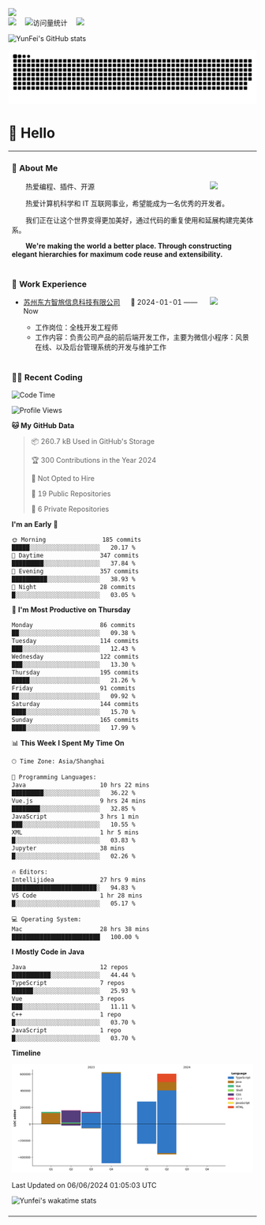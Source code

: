   <!-- dynamic typing effect 动态打字效果 -->
  <div>
    <a href="http://yunfei.plus">
      <img src="https://readme-typing-svg.demolab.com?font=Fira+Code&pause=1000&width=435&lines=console.log(%22Hello%2C%20World%22);祝您今天愉快!&center=true&size=27" />
    </a>
  </div>

  <div>
    <a href="http://yunfei.plus/"><img src="https://img.shields.io/badge/Website-博客-8c36db" /></a>&emsp;
    <!-- visitor -->
    <img src="https://komarev.com/ghpvc/?username=yunfeidog&label=Views&color=orange&style=flat" alt="访问量统计" />&emsp;
    <!-- wakatime -->    
    <a href="https://wakatime.com/@yunfeidog"><img src="https://wakatime.com/badge/user/42d0678c-368b-448b-9a77-5d21c5b55352.svg" /></a>
  </div>

![YunFei's GitHub stats](https://github-readme-stats.vercel.app/api?username=yunfeidog)

![snake](./dist/github-contribution-grid-snake.svg)

#  🙋 Hello

<table>


<tr><td>

### 🤺 About Me

<img align="right" width="88" src="https://cdn.jsdelivr.net/gh/yunfeidog/yunfeidog/assets/images/jobs.png" />

<p>&emsp;&emsp;热爱编程、插件、开源</p>
<p>&emsp;&emsp;热爱计算机科学和 IT 互联网事业，希望能成为一名优秀的开发者。</p>
<p>&emsp;&emsp;我们正在让这个世界变得更加美好，通过代码的重复使用和延展构建完美体系。</p>
<p>&emsp;&emsp;<strong>We're making the world a better place. Through constructing elegant hierarchies for maximum code reuse and extensibility.</strong></p>

</td></tr> 

<tr><td>

### 🏢 Work Experience

<img align="right" width="88" src="https://cdn.jsdelivr.net/gh/yunfeidog/yunfeidog/assets/images/yuanze.png" />

- [苏州东方智旅信息科技有限公司](http://www.leyoobao.com/) &emsp; 📌 2024-01-01 —— Now

    - 工作岗位：全栈开发工程师
    - 工作内容：负责公司产品的前后端开发工作，主要为微信小程序：风景在线、以及后台管理系统的开发与维护工作


</td></tr>

<tr><td>

### 👩‍💻 Recent Coding
<!--START_SECTION:waka-->
![Code Time](http://img.shields.io/badge/Code%20Time-1%2C204%20hrs%2049%20mins-blue)

![Profile Views](http://img.shields.io/badge/Profile%20Views-50-blue)

**🐱 My GitHub Data** 

> 📦 260.7 kB Used in GitHub's Storage 
 > 
> 🏆 300 Contributions in the Year 2024
 > 
> 🚫 Not Opted to Hire
 > 
> 📜 19 Public Repositories 
 > 
> 🔑 6 Private Repositories 
 > 
**I'm an Early 🐤** 

```text
🌞 Morning                185 commits         █████░░░░░░░░░░░░░░░░░░░░   20.17 % 
🌆 Daytime                347 commits         █████████░░░░░░░░░░░░░░░░   37.84 % 
🌃 Evening                357 commits         ██████████░░░░░░░░░░░░░░░   38.93 % 
🌙 Night                  28 commits          █░░░░░░░░░░░░░░░░░░░░░░░░   03.05 % 
```
📅 **I'm Most Productive on Thursday** 

```text
Monday                   86 commits          ██░░░░░░░░░░░░░░░░░░░░░░░   09.38 % 
Tuesday                  114 commits         ███░░░░░░░░░░░░░░░░░░░░░░   12.43 % 
Wednesday                122 commits         ███░░░░░░░░░░░░░░░░░░░░░░   13.30 % 
Thursday                 195 commits         █████░░░░░░░░░░░░░░░░░░░░   21.26 % 
Friday                   91 commits          ██░░░░░░░░░░░░░░░░░░░░░░░   09.92 % 
Saturday                 144 commits         ████░░░░░░░░░░░░░░░░░░░░░   15.70 % 
Sunday                   165 commits         ████░░░░░░░░░░░░░░░░░░░░░   17.99 % 
```


📊 **This Week I Spent My Time On** 

```text
🕑︎ Time Zone: Asia/Shanghai

💬 Programming Languages: 
Java                     10 hrs 22 mins      █████████░░░░░░░░░░░░░░░░   36.22 % 
Vue.js                   9 hrs 24 mins       ████████░░░░░░░░░░░░░░░░░   32.85 % 
JavaScript               3 hrs 1 min         ███░░░░░░░░░░░░░░░░░░░░░░   10.55 % 
XML                      1 hr 5 mins         █░░░░░░░░░░░░░░░░░░░░░░░░   03.83 % 
Jupyter                  38 mins             █░░░░░░░░░░░░░░░░░░░░░░░░   02.26 % 

🔥 Editors: 
Intellijidea             27 hrs 9 mins       ████████████████████████░   94.83 % 
VS Code                  1 hr 28 mins        █░░░░░░░░░░░░░░░░░░░░░░░░   05.17 % 

💻 Operating System: 
Mac                      28 hrs 38 mins      █████████████████████████   100.00 % 
```

**I Mostly Code in Java** 

```text
Java                     12 repos            ███████████░░░░░░░░░░░░░░   44.44 % 
TypeScript               7 repos             ██████░░░░░░░░░░░░░░░░░░░   25.93 % 
Vue                      3 repos             ███░░░░░░░░░░░░░░░░░░░░░░   11.11 % 
C++                      1 repo              █░░░░░░░░░░░░░░░░░░░░░░░░   03.70 % 
JavaScript               1 repo              █░░░░░░░░░░░░░░░░░░░░░░░░   03.70 % 
```



**Timeline**

![Lines of Code chart](https://raw.githubusercontent.com/yunfeidog/yunfeidog/main/assets/bar_graph.png)


 Last Updated on 06/06/2024 01:05:03 UTC
<!--END_SECTION:waka-->

![Yunfei's wakatime stats](https://github-readme-stats.vercel.app/api/wakatime?username=yunfeidog)

</td></tr>




<tr><td>

